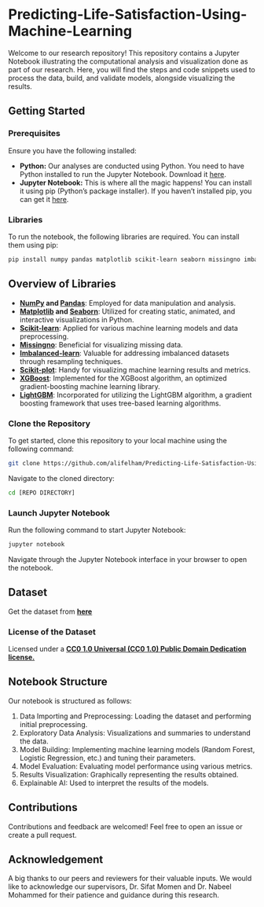 # Predicting-Life-Satisfaction-Using-Machine-Learning
Welcome to our research repository! This repository contains a Jupyter Notebook illustrating the computational analysis and visualization done as part of our research. Here, you will find the steps and code snippets used to process the data, build, and validate models, alongside visualizing the results.

## Getting Started

### Prerequisites

Ensure you have the following installed:
- **Python:** Our analyses are conducted using Python. You need to have Python installed to run the Jupyter Notebook. Download it [here](https://www.python.org/downloads/).
- **Jupyter Notebook:** This is where all the magic happens! You can install it using pip (Python’s package installer). If you haven’t installed pip, you can get it [here](https://pip.pypa.io/en/stable/installation/).

### Libraries
To run the notebook, the following libraries are required. You can install them using pip:

```bash
pip install numpy pandas matplotlib scikit-learn seaborn missingno imbalanced-learn scikit-plot xgboost lightgbm

```
## Overview of Libraries
- **[NumPy](https://numpy.org/) and [Pandas](https://pandas.pydata.org/)**: Employed for data manipulation and analysis.
- **[Matplotlib](https://matplotlib.org/) and [Seaborn](https://seaborn.pydata.org/)**: Utilized for creating static, animated, and interactive visualizations in Python.
- **[Scikit-learn](https://scikit-learn.org/stable/)**: Applied for various machine learning models and data preprocessing.
- **[Missingno](https://github.com/ResidentMario/missingno)**: Beneficial for visualizing missing data.
- **[Imbalanced-learn](https://imbalanced-learn.org/stable/)**: Valuable for addressing imbalanced datasets through resampling techniques.
- **[Scikit-plot](https://scikit-plot.readthedocs.io/en/stable/)**: Handy for visualizing machine learning results and metrics.
- **[XGBoost](https://xgboost.readthedocs.io/en/latest/)**: Implemented for the XGBoost algorithm, an optimized gradient-boosting machine learning library.
- **[LightGBM](https://lightgbm.readthedocs.io/en/latest/)**: Incorporated for utilizing the LightGBM algorithm, a gradient boosting framework that uses tree-based learning algorithms.

### Clone the Repository
To get started, clone this repository to your local machine using the following command:
```bash
git clone https://github.com/alifelham/Predicting-Life-Satisfaction-Using-Machine-Learning.git
```
Navigate to the cloned directory:

```bash
cd [REPO DIRECTORY]
```

### Launch Jupyter Notebook 
Run the following command to start Jupyter Notebook:
```bash
jupyter notebook
```
Navigate through the Jupyter Notebook interface in your browser to open the notebook.

## Dataset
Get the dataset from **[here](https://doi.org/10.5061/dryad.qd2nj)**

### License of the Dataset 
Licensed under a **[CC0 1.0 Universal (CC0 1.0) Public Domain Dedication license.](https://creativecommons.org/publicdomain/zero/1.0/)**

## Notebook Structure
Our notebook is structured as follows:

1. Data Importing and Preprocessing: Loading the dataset and performing initial preprocessing.
2. Exploratory Data Analysis: Visualizations and summaries to understand the data.
3. Model Building: Implementing machine learning models (Random Forest, Logistic Regression, etc.) and tuning their parameters.
4. Model Evaluation: Evaluating model performance using various metrics.
5. Results Visualization: Graphically representing the results obtained.
6. Explainable AI: Used to interpret the results of the models.

## Contributions
Contributions and feedback are welcomed! Feel free to open an issue or create a pull request.

## Acknowledgement
A big thanks to our peers and reviewers for their valuable inputs. We would like to acknowledge our supervisors, Dr. Sifat Momen and Dr. Nabeel Mohammed for their patience and guidance during this research.
